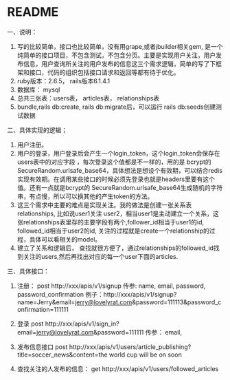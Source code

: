 # README

一、说明：
1. 写的比较简单，接口也比较简单，没有用grape,或者jbuilder相关gem, 是一个纯简单的接口项目，不包含测试，不包含分页。主要是实现用户关注，用户发布信息，用户查询所关注的用户发布的信息这三个需求逻辑，简单的写了下框架和接口，代码的组织包括接口请求和返回等都有待于优化。
2. ruby版本：2.6.5， rails版本6.1.4.1
3. 数据库： mysql 
4. 总共三张表：users表， articles表， relationships表
5. bundle,rails db:create, rails db:migrate后，可以运行 rails db:seeds创建测试数据

二、具体实现的逻辑；
1. 用户注册。
2. 用户的登录，用户登录后会产生一个login_token，这个login_token会保存在users表中的对应字段 ，每次登录这个值都是不一样的，用的是 bcrypt的 SecureRandom.urlsafe_base64，具体想法是想设个有效期，可以结合redis实现有效期。在调用某些接口的时候必须先登录也就是headers里要有这个值。还有一点就是bcrypt的 SecureRandom.urlsafe_base64生成随机的字符串，有点慢，所以可以换其他的产生token的方法。
3. 这三个需求中主要的难点是实现关注。我的做法是创建一张关系表 relationships, 比如说user1关注 user2，相当user1是主动建立一个关系，这张relationships表里存的主要字段有两个,follower_id相当于user1的id, followed_id相当于user2的id, 关注的过程就是create一个relationship的过程，具体可以看相关的model。
4. 建立了关系和逻辑后， 查找就很方便了，通过relationships的followed_id找到关注的users,然后再找出对应的每一个user下面的articles.

三、具体接口：
1. 注册：
   post http://xxx/apis/v1/signup
   传参: name, email, password,  password_confirmation
   例子：http://xxx/apis/v1/signup?name=Jerry&email=jerry@lovelyrat.com&password=111113&password_confirmation=111111

2. 登录
   post http://xxx/apis/v1/sign_in?email=jerry@lovelyrat.com&password=111111
   传参： email, 


3. 发布信息接口 
   post http://xxx/apis/v1/users/article_publishing?title=soccer_news&content=the world cup will be on soon
  
4. 查找关注的人发布的信息： get http://xxx/apis/v1/users/followed_articles



